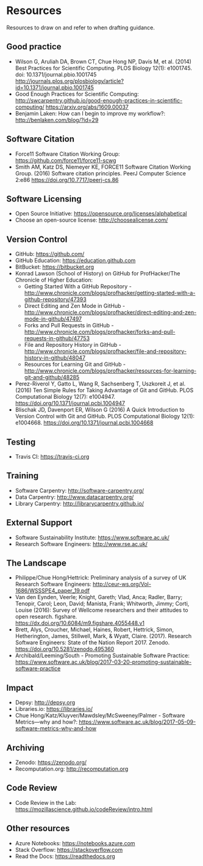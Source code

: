 # Resources

Resources to draw on and refer to when drafting guidance.

## Good practice

- Wilson G, Aruliah DA, Brown CT, Chue Hong NP, Davis M, et al. (2014) Best Practices for Scientific Computing. PLOS Biology 12(1): e1001745. doi: 10.1371/journal.pbio.1001745 http://journals.plos.org/plosbiology/article?id=10.1371/journal.pbio.1001745
- Good Enough Practices for Scientific Computing: http://swcarpentry.github.io/good-enough-practices-in-scientific-computing/ https://arxiv.org/abs/1609.00037
- Benjamin Laken: How can I begin to improve my workflow?: http://benlaken.com/blog/?id=29

## Software Citation

- Force11 Software Citation Working Group: https://github.com/force11/force11-scwg
- Smith AM, Katz DS, Niemeyer KE, FORCE11 Software Citation Working Group. (2016) Software citation principles. PeerJ Computer Science 2:e86 https://doi.org/10.7717/peerj-cs.86

## Software Licensing

- Open Source Initiative: https://opensource.org/licenses/alphabetical
- Choose an open-source license: http://choosealicense.com/

## Version Control

- GitHub: https://github.com/
- GitHub Education: https://education.github.com
- BitBucket: https://bitbucket.org
- Konrad Lawson (School of History) on GitHub for ProfHacker/The Chronicle of Higher Education:
  - Getting Started With a GitHub Repository - http://www.chronicle.com/blogs/profhacker/getting-started-with-a-github-repository/47393
  - Direct Editing and Zen Mode in GitHub - http://www.chronicle.com/blogs/profhacker/direct-editing-and-zen-mode-in-github/47497
  - Forks and Pull Requests in GitHub - http://www.chronicle.com/blogs/profhacker/forks-and-pull-requests-in-github/47753
  - File and Repository History in GitHub - http://www.chronicle.com/blogs/profhacker/file-and-repository-history-in-github/48047
  - Resources for Learning Git and GitHub - http://www.chronicle.com/blogs/profhacker/resources-for-learning-git-and-github/48285
- Perez-Riverol Y, Gatto L, Wang R, Sachsenberg T, Uszkoreit J, et al. (2016) Ten Simple Rules for Taking Advantage of Git and GitHub. PLOS Computational Biology 12(7): e1004947. https://doi.org/10.1371/journal.pcbi.1004947
- Blischak JD, Davenport ER, Wilson G (2016) A Quick Introduction to Version Control with Git and GitHub. PLOS Computational Biology 12(1): e1004668. https://doi.org/10.1371/journal.pcbi.1004668

## Testing

- Travis CI: https://travis-ci.org

## Training

- Software Carpentry: http://software-carpentry.org/
- Data Carpentry: http://www.datacarpentry.org/
- Library Carpentry: http://librarycarpentry.github.io/

## External Support

- Software Sustainability Institute: https://www.software.ac.uk/
- Research Software Engineers: http://www.rse.ac.uk/

## The Landscape

- Philippe/Chue Hong/Hettrick: Preliminary analysis of a survey of UK Research Software Engineers: http://ceur-ws.org/Vol-1686/WSSSPE4_paper_19.pdf
- Van den Eynden, Veerle; Knight, Gareth; Vlad, Anca; Radler, Barry; Tenopir, Carol; Leon, David; Manista, Frank; Whitworth, Jimmy; Corti, Louise (2016): Survey of Wellcome researchers and their attitudes to open research. figshare. https://dx.doi.org/10.6084/m9.figshare.4055448.v1
- Brett, Alys, Croucher, Michael, Haines, Robert, Hettrick, Simon, Hetherington, James, Stillwell, Mark, & Wyatt, Claire. (2017). Research Software Engineers: State of the Nation Report 2017. Zenodo. https://doi.org/10.5281/zenodo.495360
- Archibald/Leeming/South - Promoting Sustainable Software Practice: https://www.software.ac.uk/blog/2017-03-20-promoting-sustainable-software-practice

## Impact

- Depsy: http://depsy.org
- Libraries.io: https://libraries.io/
- Chue Hong/Katz/Kluyver/Mawdsley/McSweeney/Palmer - Software Metrics—why and how?: https://www.software.ac.uk/blog/2017-05-09-software-metrics-why-and-how

## Archiving

- Zenodo: https://zenodo.org/
- Recomputation.org: http://recomputation.org

## Code Review

- Code Review in the Lab: https://mozillascience.github.io/codeReview/intro.html

## Other resources
- Azure Notebooks: https://notebooks.azure.com
- Stack Overflow: https://stackoverflow.com
- Read the Docs: https://readthedocs.org
